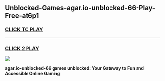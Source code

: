 
## Unblocked-Games-agar.io-unblocked-66-Play-Free-at6p1
<h3>
<a href="https://premium76.site?title=agar.io-unblocked-66&ref=18A1">CLICK TO PLAY</a></h3>
<hr>

<h3>
<a href="https://premium76.site?title=agar.io-unblocked-66&ref=18A1">CLICK 2 PLAY</a>
  
</h3>

<a href="https://premium76.site?title=agar.io-unblocked-66&ref=18A1"><img src="https://clearcache.store/games.png"></a>


**agar.io-unblocked-66 games unblocked: Your Gateway to Fun and Accessible Online Gaming**
